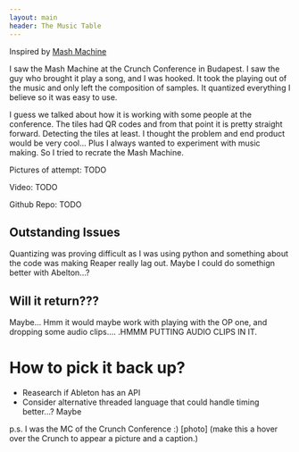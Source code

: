 ```yaml
---
layout: main
header: The Music Table
--- 
```

Inspired by [Mash Machine](https://www.youtube.com/watch?v=Rbl4x09_KlQ)

I saw the Mash Machine at the Crunch Conference in Budapest. I saw the guy who brought it play a song, and I was hooked. It took the playing out of the music and only left the composition of samples. It quantized everything I believe so it was easy to use.

I guess we talked about how it is working with some people at the conference. The tiles had QR codes and from that point it is pretty straight forward. Detecting the tiles at least. I thought the problem and end product would be very cool... Plus I always wanted to experiment with music making. So I tried to recrate the Mash Machine. 

Pictures of attempt: TODO

Video: TODO

Github Repo: TODO

## Outstanding Issues
Quantizing was proving difficult as I was using python and something about the code was making Reaper really lag out. Maybe I could do somethign better with Abelton...?

## Will it return???
Maybe... Hmm it would maybe work with playing with the OP one, and dropping some audio clips.... .HMMM PUTTING AUDIO CLIPS IN IT.

# How to pick it back up?
- Reasearch if Ableton has an API
- Consider alternative threaded language that could handle timing better...? Maybe



p.s. I was the MC of the Crunch Conference :) [photo] (make this a hover over the Crunch to appear a picture and a caption.)